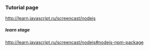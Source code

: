 ### Tutorial page
http://learn.javascript.ru/screencast/nodejs

##### learn stage
http://learn.javascript.ru/screencast/nodejs#nodejs-npm-package
